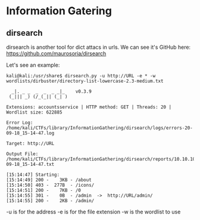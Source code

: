 # Information Gatering

## dirsearch

dirsearch is another tool for dict attacs in urls. We can see it's GitHub here:
https://github.com/maurosoria/dirsearch

Let's see an example:
```
kali@kali:/usr/share$ dirsearch.py -u http://URL -e * -w wordlists/dirbuster/directory-list-lowercase-2.3-medium.txt 

  _|. _ _  _  _  _ _|_    v0.3.9                                                                                                                           
 (_||| _) (/_(_|| (_| )                                                                                                                                    
                                                                                                                                                           
Extensions: accountsservice | HTTP method: GET | Threads: 20 | Wordlist size: 622885

Error Log: /home/kali/CTFs/library/InformationGathering/dirsearch/logs/errors-20-09-18_15-14-47.log

Target: http://URL                                                                                                                                
                                                                                                                                                           
Output File: /home/kali/CTFs/library/InformationGathering/dirsearch/reports/10.10.10.191/_20-09-18_15-14-47.txt

[15:14:47] Starting: 
[15:14:49] 200 -    3KB - /about                 
[15:14:50] 403 -  277B  - /icons/                 
[15:14:51] 200 -    7KB - /0                      
[15:14:55] 301 -    0B  - /admin  ->  http://URL/admin/
[15:14:55] 200 -    2KB - /admin/            
```

-u is for the address
-e is for the file extension
-w is the wordlist to use
